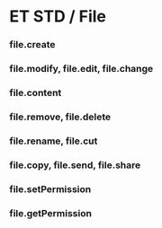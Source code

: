# ET STD / File

### file.create

### file.modify, file.edit, file.change

### file.content

### file.remove, file.delete

### file.rename, file.cut

### file.copy, file.send, file.share

### file.setPermission

### file.getPermission
